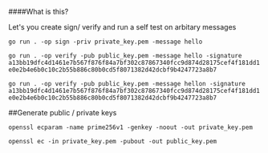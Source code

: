 ####What is this?

Let's you create sign/ verify and run a self test on arbitary messages

```go run . -op sign -priv private_key.pem -message hello```

```go run . -op verify -pub public_key.pem -message hello -signature a13bb19dfc4d1461e7b567f876f84a7bf302c87867340fcc9d874d28175cef4f181dd1e0e2b4e6b0c10c2b55b886c80b0cd5f8071382d42dcbf9b4247723a8b7```


```go run . -op verify -pub public_key.pem -message hellon -signature a13bb19dfc4d1461e7b567f876f84a7bf302c87867340fcc9d874d28175cef4f181dd1e0e2b4e6b0c10c2b55b886c80b0cd5f8071382d42dcbf9b4247723a8b7```


##Generate public / private keys

```openssl ecparam -name prime256v1 -genkey -noout -out private_key.pem```

```openssl ec -in private_key.pem -pubout -out public_key.pem```